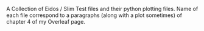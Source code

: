 A Collection of Eidos / Slim Test files and their python plotting files.
Name of each file correspond to a paragraphs (along with a plot sometimes) of chapter 4 of my Overleaf page.
